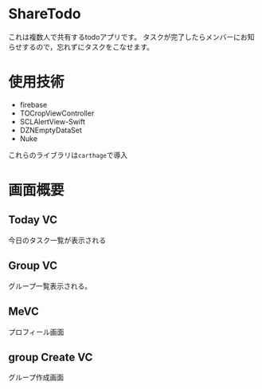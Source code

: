 # ShareTodo

これは複数人で共有するtodoアプリです。
タスクが完了したらメンバーにお知らせするので，忘れずにタスクをこなせます。


# 使用技術

+ firebase
+ TOCropViewController
+ SCLAlertView-Swift
+ DZNEmptyDataSet
+ Nuke

これらのライブラリは`carthage`で導入


# 画面概要

## Today VC

今日のタスク一覧が表示される



## Group VC
グループ一覧表示される。

## MeVC
プロフィール画面

## group Create VC
グループ作成画面

